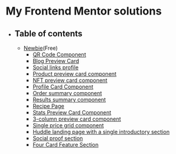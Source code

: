 # My Frontend Mentor solutions

- ## Table of contents
  - [Newbie](./newbie)(Free)
    - [QR Code Component](./newbie/qr-code-component)
    - [Blog Preview Card](./newbie/blog-preview-card/)
    - [Social links profile](./newbie/social-links-profile/)
    - [Product preview card component](./newbie/product-preview-card-component/)
    - [NFT preview card component](./newbie/nft-preview-card-component/)
    - [Profile Card Component](./newbie/profile-card-component/)
    - [Order summary component](./newbie/order-summary-component/)
    - [Results summary component](./newbie/results-summary-component/)
    - [Recipe Page](./newbie/recipe-page/)
    - [Stats Preview Card Component](./newbie/stats-preview-card-component/)
    - [3-column preview card component](./newbie/3-column-preview-card-component/)
    - [Single price grid component](./newbie/single-price-grid-component/)
    - [Huddle landing page with a single introductory section](./newbie/huddle-landing-page-with-single-introductory-section/)
    - [Social proof section](./newbie/social-proof-section/)
    - [Four Card Feature Section](./newbie/four-card-feature-section/)
